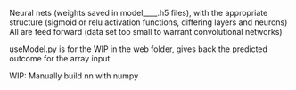 Neural nets (weights saved in model____.h5 files), with the appropriate structure (sigmoid or relu activation functions, differing layers and neurons)
All are feed forward (data set too small to warrant convolutional networks)

useModel.py is for the WIP in the web folder, gives back the predicted outcome for the array input

WIP:
Manually build nn with numpy 
